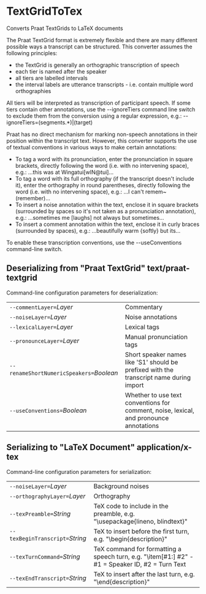 # TextGridToTex

Converts Praat TextGrids to LaTeX documents

The Praat TextGrid format is extremely flexible and there are many different
 possible ways a transcript can be structured. This converter assumes the following principles:
- the TextGrid is generally an orthographic transcription of speech
- each tier is named after the speaker
- all tiers are labelled intervals
- the interval labels are utterance transcripts - i.e. contain multiple word orthographies
 

All tiers will be interpreted as transcription of participant speech. If some tiers contain other annotations, use the --ignoreTiers command line switch to exclude them from the conversion using a regular expression, e.g.:
 --ignoreTiers=(segments.*)|(target)
 

Praat has no direct mechanism for marking non-speech annotations in their position within the transcript text.  However, this converter supports the use of textual conventions in various ways to make certain annotations: 
 - To tag a word with its pronunciation, enter the pronunciation in square brackets, directly following the word (i.e. with no intervening space), e.g.: 
 …this was at Wingatui[wIN@tui]…
 - To tag a word with its full orthography (if the transcript doesn't include it), enter the orthography in round parentheses, directly following the word (i.e. with no intervening space), e.g.: 
 …I can't remem~(remember)…
 - To insert a noise annotation within the text, enclose it in square brackets (surrounded by spaces so it's not taken as a pronunciation annotation), e.g.: 
 …sometimes me [laughs] not always but sometimes…
 - To insert a comment annotation within the text, enclose it in curly braces (surrounded by spaces), e.g.: 
 …beautifully warm {softly} but its…

To enable these transcription conventions, use the --useConventions command-line switch.

## Deserializing from "Praat TextGrid" text/praat-textgrid

Command-line configuration parameters for deserialization:

|   |   |
|:--|:--|
| `--commentLayer=`*Layer* | Commentary |
| `--noiseLayer=`*Layer* | Noise annotations |
| `--lexicalLayer=`*Layer* | Lexical tags |
| `--pronounceLayer=`*Layer* | Manual pronunciation tags |
| `--renameShortNumericSpeakers=`*Boolean* | Short speaker names like 'S1' should be prefixed with the transcript name during import |
| `--useConventions=`*Boolean* | Whether to use text conventions for comment, noise, lexical, and pronounce annotations |

## Serializing to "LaTeX Document" application/x-tex

Command-line configuration parameters for serialization:

|   |   |
|:--|:--|
| `--noiseLayer=`*Layer* | Background noises |
| `--orthographyLayer=`*Layer* | Orthography |
| `--texPreamble=`*String* | TeX code to include in the preamble, e.g. "\usepackage{lineno, blindtext}" |
| `--texBeginTranscript=`*String* | TeX to insert before the first turn, e.g. "\begin{description}" |
| `--texTurnCommand=`*String* | TeX command for formatting a speech turn, e.g. "\item[#1:] #2" - #1 = Speaker ID, #2 = Turn Text |
| `--texEndTranscript=`*String* | TeX to insert after the last turn, e.g. "\end{description}" |
